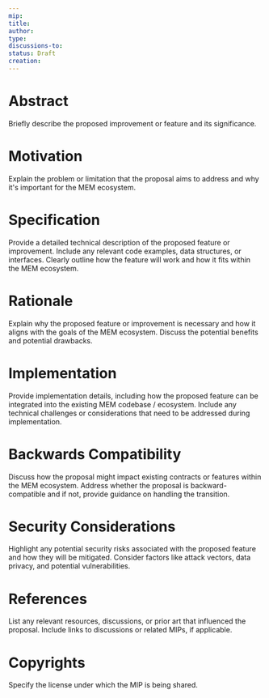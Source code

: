 ```yaml
---
mip: 
title:
author: 
type: 
discussions-to: 
status: Draft
creation: 
---
```


Abstract
========
Briefly describe the proposed improvement or feature and its significance.

Motivation
==========
Explain the problem or limitation that the proposal aims to address and why it's important for the MEM ecosystem.

Specification
=============
Provide a detailed technical description of the proposed feature or improvement. Include any relevant code examples, data structures, or interfaces. Clearly outline how the feature will work and how it fits within the MEM ecosystem.

Rationale
=========
Explain why the proposed feature or improvement is necessary and how it aligns with the goals of the MEM ecosystem. Discuss the potential benefits and potential drawbacks.

Implementation
===============
Provide implementation details, including how the proposed feature can be integrated into the existing MEM codebase / ecosystem. Include any technical challenges or considerations that need to be addressed during implementation.

Backwards Compatibility
=======================
Discuss how the proposal might impact existing contracts or features within the MEM ecosystem. Address whether the proposal is backward-compatible and if not, provide guidance on handling the transition.

Security Considerations
========================
Highlight any potential security risks associated with the proposed feature and how they will be mitigated. Consider factors like attack vectors, data privacy, and potential vulnerabilities.

References
==========
List any relevant resources, discussions, or prior art that influenced the proposal. Include links to discussions or related MIPs, if applicable.

Copyrights
=======
Specify the license under which the MIP is being shared.
